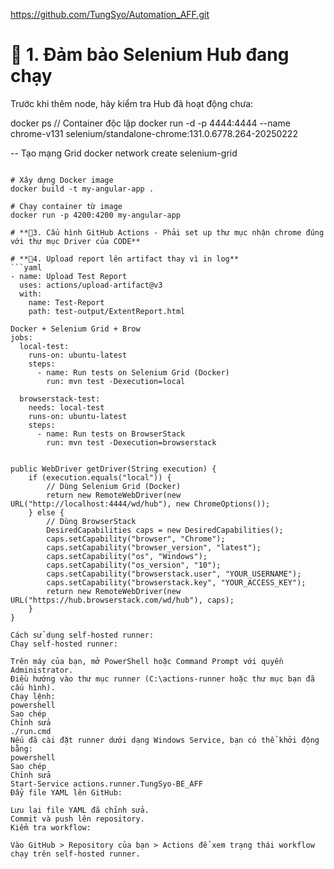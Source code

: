 https://github.com/TungSyo/Automation_AFF.git
# **🔹 1. Đảm bảo Selenium Hub đang chạy**
Trước khi thêm node, hãy kiểm tra Hub đã hoạt động chưa:

docker ps
// Container độc lập
docker run -d -p 4444:4444 --name chrome-v131 selenium/standalone-chrome:131.0.6778.264-20250222

-- Tạo mạng Grid
docker network create selenium-grid
```

# Xây dựng Docker image
docker build -t my-angular-app .

# Chạy container từ image
docker run -p 4200:4200 my-angular-app

# **🔹3. Cấu hình GitHub Actions - Phải set up thư mục nhận chrome đúng với thư mục Driver của CODE**

# **🔹4. Upload report lên artifact thay vì in log**
```yaml
- name: Upload Test Report
  uses: actions/upload-artifact@v3
  with:
    name: Test-Report
    path: test-output/ExtentReport.html

Docker + Selenium Grid + Brow
jobs:
  local-test:
    runs-on: ubuntu-latest
    steps:
      - name: Run tests on Selenium Grid (Docker)
        run: mvn test -Dexecution=local

  browserstack-test:
    needs: local-test
    runs-on: ubuntu-latest
    steps:
      - name: Run tests on BrowserStack
        run: mvn test -Dexecution=browserstack


public WebDriver getDriver(String execution) {
    if (execution.equals("local")) {
        // Dùng Selenium Grid (Docker)
        return new RemoteWebDriver(new URL("http://localhost:4444/wd/hub"), new ChromeOptions());
    } else {
        // Dùng BrowserStack
        DesiredCapabilities caps = new DesiredCapabilities();
        caps.setCapability("browser", "Chrome");
        caps.setCapability("browser_version", "latest");
        caps.setCapability("os", "Windows");
        caps.setCapability("os_version", "10");
        caps.setCapability("browserstack.user", "YOUR_USERNAME");
        caps.setCapability("browserstack.key", "YOUR_ACCESS_KEY");
        return new RemoteWebDriver(new URL("https://hub.browserstack.com/wd/hub"), caps);
    }
}

Cách sử dụng self-hosted runner:
Chạy self-hosted runner:

Trên máy của bạn, mở PowerShell hoặc Command Prompt với quyền Administrator.
Điều hướng vào thư mục runner (C:\actions-runner hoặc thư mục bạn đã cấu hình).
Chạy lệnh:
powershell
Sao chép
Chỉnh sửa
./run.cmd
Nếu đã cài đặt runner dưới dạng Windows Service, bạn có thể khởi động bằng:
powershell
Sao chép
Chỉnh sửa
Start-Service actions.runner.TungSyo-BE_AFF
Đẩy file YAML lên GitHub:

Lưu lại file YAML đã chỉnh sửa.
Commit và push lên repository.
Kiểm tra workflow:

Vào GitHub > Repository của bạn > Actions để xem trạng thái workflow chạy trên self-hosted runner.